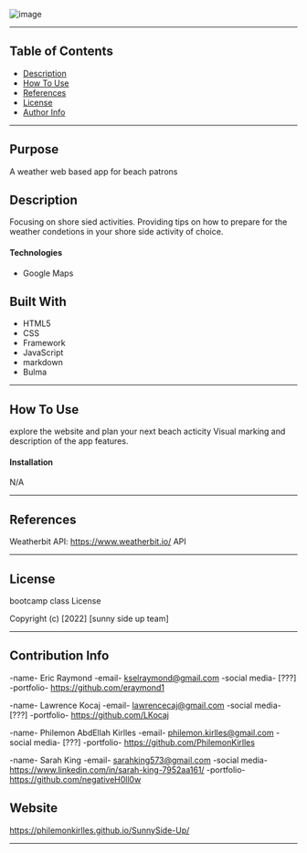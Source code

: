 
<!-- # project name -->

![image](https://user-images.githubusercontent.com/64660713/168496269-a5f59c83-ce29-4eb7-a966-f48eebe61dcb.png)


---

## Table of Contents

- [Description](#description)
- [How To Use](#how-to-use)
- [References](#references)
- [License](#license)
- [Author Info](#author-info)

---

## Purpose
A weather web based app for beach patrons

## Description

Focusing on shore sied activities.
Providing tips on how to prepare for the weather condetions in your shore side activity of choice.


#### Technologies
- Google Maps

## Built With
* HTML5
* CSS
* Framework
* JavaScript
* markdown
* Bulma
---

## How To Use
explore the website and plan your next beach acticity 
Visual marking and description of the app features.

#### Installation
N/A

---

## References
Weatherbit API: https://www.weatherbit.io/
API


---

## License

bootcamp class License

Copyright (c) [2022] [sunny side up team]

---

## Contribution Info
-name- Eric Raymond
-email- kselraymond@gmail.com
-social media- [???]
-portfolio- https://github.com/eraymond1

-name- Lawrence Kocaj
-email- lawrencecaj@gmail.com
-social media- [???]
-portfolio- https://github.com/LKocaj

-name- Philemon AbdEllah Kirlles
-email- philemon.kirlles@gmail.com
-social media- [???]
-portfolio- https://github.com/PhilemonKirlles

-name- Sarah King
-email- sarahking573@gmail.com
-social media- https://www.linkedin.com/in/sarah-king-7952aa161/
-portfolio- https://github.com/negativeH0ll0w
## Website
https://philemonkirlles.github.io/SunnySide-Up/

---



